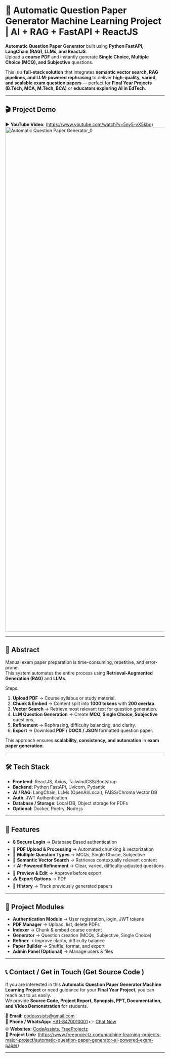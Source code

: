 # 📝 Automatic Question Paper Generator Machine Learning Project | AI + RAG + FastAPI + ReactJS

**Automatic Question Paper Generator** built using **Python FastAPI, LangChain (RAG), LLMs, and ReactJS**.  
Upload a **course PDF** and instantly generate **Single Choice, Multiple Choice (MCQ), and Subjective** questions.  

This is a **full-stack solution** that integrates **semantic vector search, RAG pipelines, and LLM-powered rephrasing** to deliver **high-quality, varied, and scalable exam question papers** — perfect for **Final Year Projects (B.Tech, MCA, M.Tech, BCA)** or **educators exploring AI in EdTech**.  

---

## 🎬 Project Demo  
▶️ **YouTube Video**: (https://www.youtube.com/watch?v=5ny5-vX5kbo)  
<img width="1854" height="1590" alt="Automatic Question Paper Generator_0" src="https://github.com/user-attachments/assets/8f788c32-bb08-41aa-b135-498e73e0b0b0" />

---

## 📖 Abstract  

Manual exam paper preparation is time-consuming, repetitive, and error-prone.  
This system automates the entire process using **Retrieval-Augmented Generation (RAG)** and **LLMs**.  

Steps:  
1. **Upload PDF** → Course syllabus or study material.  
2. **Chunk & Embed** → Content split into **1000 tokens** with **200 overlap**.  
3. **Vector Search** → Retrieve most relevant text for question generation.  
4. **LLM Question Generation** → Create **MCQ, Single Choice, Subjective** questions.  
5. **Refinement** → Rephrasing, difficulty balancing, and clarity.  
6. **Export** → Download **PDF / DOCX / JSON** formatted question paper.  

This approach ensures **scalability, consistency, and automation** in **exam paper generation**.  

---

## 🛠️ Tech Stack  

- **Frontend**: ReactJS, Axios, TailwindCSS/Bootstrap  
- **Backend**: Python FastAPI, Uvicorn, Pydantic  
- **AI / RAG**: LangChain, LLMs (OpenAI/Local), FAISS/Chroma Vector DB  
- **Auth**: JWT Authentication  
- **Database / Storage**: Local DB, Object storage for PDFs  
- **Optional**: Docker, Poetry, Node.js  

---

## 🚀 Features  

- 🔒 **Secure Login** → Database Based authentication  
- 📂 **PDF Upload & Processing** → Automated chunking & vectorization  
- 🎯 **Multiple Question Types** → MCQs, Single Choice, Subjective  
- 🧠 **Semantic Vector Search** → Retrieves contextually relevant content  
- ⚡ **AI-Powered Refinement** → Clear, varied, difficulty-adjusted questions  
- 📑 **Preview & Edit** → Approve before export  
- 📤 **Export Options** → PDF
- 📜 **History** → Track previously generated papers  

---

## 📂 Project Modules  

- **Authentication Module** → User registration, login, JWT tokens  
- **PDF Manager** → Upload, list, delete PDFs  
- **Indexer** → Chunk & embed course content  
- **Generator** → Question creation (MCQs, Subjective, Single Choice)  
- **Refiner** → Improve clarity, difficulty balance  
- **Paper Builder** → Shuffle, format, and export  
- **Admin Panel (Optional)** → Manage users & files  

---

## 📞 Contact / Get in Touch (Get Source Code ) 

If you are interested in this **Automatic Question Paper Generator Machine Learning Project** or need guidance for your **Final Year Project**, you can reach out to us easily.  
We provide **Source Code, Project Report, Synopsis, PPT, Documentation, and Video Demonstration** for students.  

📩 **Email:** [codeassists@gmail.com](mailto:codeassists@gmail.com)  
📱 **Phone / WhatsApp:** [+91-8470010001](https://wa.me/918470010001?text=Hello%20Team%2C%20I%20got%20your%20contact%20from%20GitHub%20and%20want%20to%20know%20about%20a%20project) 👉 [Chat Now](https://wa.me/918470010001?text=Hello%20Team%2C%20I%20got%20your%20contact%20from%20GitHub%20and%20want%20to%20know%20about%20a%20project)    
🌐 **Websites:**   [CodeAssists](http://codeassists.com/), [FreeProjectz](https://www.freeprojectz.com/)  
📌 **Project Link:** (https://www.freeprojectz.com/machine-learning-projects-major-project/automatic-question-paper-generator-ai-powered-exam-paper)

---
